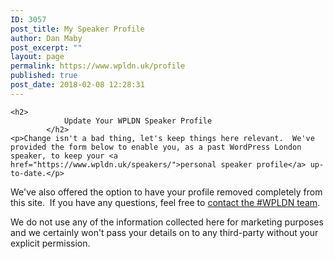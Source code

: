 ```yaml
---
ID: 3057
post_title: My Speaker Profile
author: Dan Maby
post_excerpt: ""
layout: page
permalink: https://www.wpldn.uk/profile
published: true
post_date: 2018-02-08 12:28:31
---
```


	<h2>
				Update Your WPLDN Speaker Profile
			</h2>
	<p>Change isn't a bad thing, let's keep things here relevant.  We've provided the form below to enable you, as a past WordPress London speaker, to keep your <a href="https://www.wpldn.uk/speakers/">personal speaker profile</a> up-to-date.</p>
<p>We've also offered the option to have your profile removed completely from this site.  If you have any questions, feel free to <a href="https://www.wpldn.uk/contact/">contact the #WPLDN team</a>.</p>
<p>We do not use any of the information collected here for marketing purposes and we certainly won't pass your details on to any third-party without your explicit permission.</p>